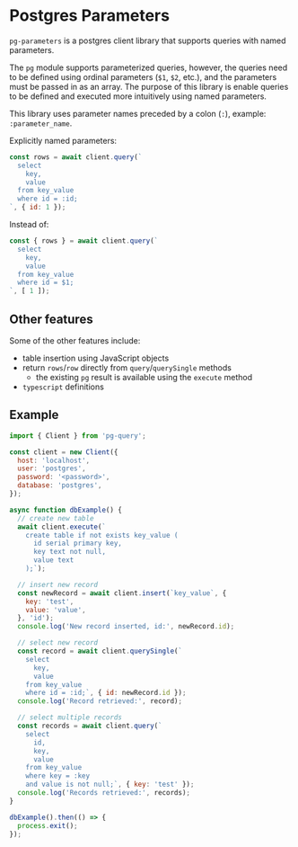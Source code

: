 # Postgres Parameters

`pg-parameters` is a postgres client library that supports queries with named parameters.

The `pg` module supports parameterized queries, however, the queries need to be defined using ordinal parameters (`$1`, `$2`, etc.), and the parameters must be passed in as an array. The purpose of this library is enable queries to be defined and executed more intuitively using named parameters.

This library uses parameter names preceded by a colon (`:`), example: `:parameter_name`.

Explicitly named parameters:

```js
const rows = await client.query(`
  select
    key,
    value
  from key_value
  where id = :id;
`, { id: 1 });
```

Instead of:

```js
const { rows } = await client.query(`
  select
    key,
    value
  from key_value
  where id = $1;
`, [ 1 ]);
```

## Other features

Some of the other features include:

* table insertion using JavaScript objects
* return `rows`/`row` directly from `query`/`querySingle` methods
  * the existing `pg` result is available using the `execute` method
* `typescript` definitions

## Example

```js
import { Client } from 'pg-query';

const client = new Client({
  host: 'localhost',
  user: 'postgres',
  password: '<password>',
  database: 'postgres',
});

async function dbExample() {
  // create new table
  await client.execute(`
    create table if not exists key_value (
      id serial primary key,
      key text not null,
      value text
    );`);

  // insert new record
  const newRecord = await client.insert(`key_value`, {
    key: 'test',
    value: 'value',
  }, 'id');
  console.log('New record inserted, id:', newRecord.id);

  // select new record
  const record = await client.querySingle(`
    select
      key,
      value
    from key_value
    where id = :id;`, { id: newRecord.id });
  console.log('Record retrieved:', record);

  // select multiple records
  const records = await client.query(`
    select
      id,
      key,
      value
    from key_value
    where key = :key
    and value is not null;`, { key: 'test' });
  console.log('Records retrieved:', records);
}

dbExample().then(() => {
  process.exit();
});
```
